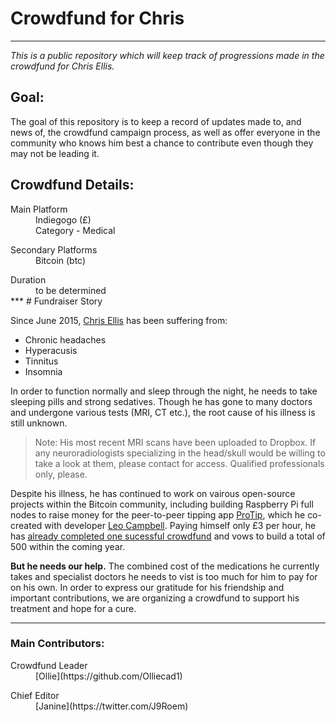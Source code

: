 # Crowdfund for Chris
***
*This is a public repository which will keep track of progressions made in the crowdfund for Chris Ellis.*

## Goal:
The goal of this repository is to keep a record of updates made to, and news of, the crowdfund campaign process, as well as offer everyone in the community who knows him best a chance to contribute even though they may not be leading it.

## Crowdfund Details:
<dl>
  <dt>Main Platform</dt>
  <dd>Indiegogo (£)</dd>
  <dd>Category - Medical</dd>
<dl>
  <dt>Secondary Platforms</dt>
  <dd>Bitcoin (btc)</dd>
<dl>
  <dt>Duration</dt>
  <dd>to be determined</dd>
***
# Fundraiser Story

Since June 2015, [Chris Ellis](https://twitter.com/MrChrisEllis) has been suffering from:
+ Chronic headaches
+ Hyperacusis
+ Tinnitus
+ Insomnia

In order to function normally and sleep through the night, he needs to take sleeping pills and strong sedatives. Though he has gone to many doctors and undergone various tests (MRI, CT etc.), the root cause of his illness is still unknown. 
> Note: His most recent MRI scans have been uploaded to Dropbox. 
> If any neuroradiologists specializing in the head/skull would be willing to take a look at them, please contact for access. 
> Qualified professionals only, please.

Despite his illness, he has continued to work on vairous open-source projects within the Bitcoin community, including building Raspberry Pi full nodes to raise money for the peer-to-peer tipping app [ProTip](http://protip.is/), which he co-created with developer [Leo Campbell](https://github.com/Leo-ajc). Paying himself only £3 per hour, he has [already completed one sucessful crowdfund](https://www.startjoin.com/ProTip) and vows to build a total of 500 within the coming year.

**But he needs our help.** The combined cost of the medications he currently takes and specialist doctors he needs to vist is too much for him to pay for on his own. In order to express our gratitude for his friendship and important contributions, we are organizing a crowdfund to support his treatment and hope for a cure.
***
### Main Contributors:
<dl>
  <dt>Crowdfund Leader</dt>
  <dd>[Ollie](https://github.com/Olliecad1)</dd>
<dl>
  <dt>Chief Editor</dt>
  <dd>[Janine](https://twitter.com/J9Roem)</dd>
